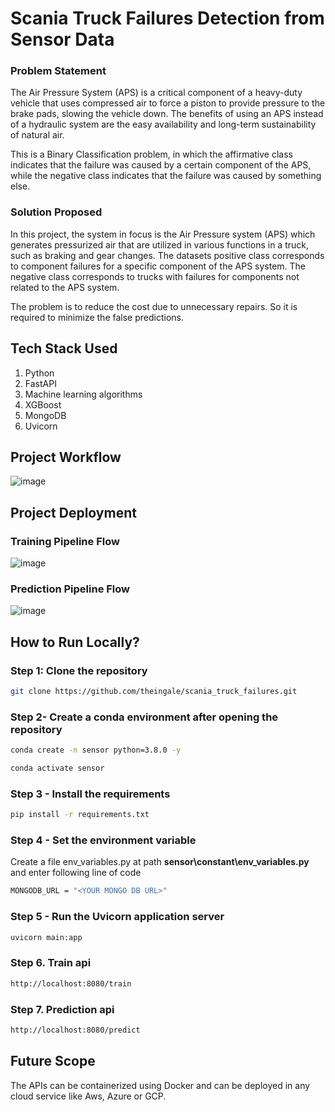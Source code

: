 # Scania Truck Failures Detection from Sensor Data

### Problem Statement
The Air Pressure System (APS) is a critical component of a heavy-duty vehicle that uses compressed air to force a piston to provide pressure to the brake pads, slowing the vehicle down. The benefits of using an APS instead of a hydraulic system are the easy availability and long-term sustainability of natural air.

This is a Binary Classification problem, in which the affirmative class indicates that the failure was caused by a certain component of the APS, while the negative class
indicates that the failure was caused by something else.

### Solution Proposed 
In this project, the system in focus is the Air Pressure system (APS) which generates pressurized air that are utilized in various functions in a truck, such as braking and gear changes. The datasets positive class corresponds to component failures for a specific component of the APS system. The negative class corresponds to trucks with failures for components not related to the APS system.

The problem is to reduce the cost due to unnecessary repairs. So it is required to minimize the false predictions.
## Tech Stack Used
1. Python 
2. FastAPI 
3. Machine learning algorithms
4. XGBoost
5. MongoDB
6. Uvicorn

## Project Workflow
![image](https://github.com/theingale/scania_truck_failures/assets/98829449/a352f627-c562-42b1-9d51-7dfc9e61764b)

## Project Deployment
### Training Pipeline Flow
![image](https://github.com/theingale/scania_truck_failures/assets/98829449/1765b7cb-96b1-44ee-9a43-4b2b49b853a0)

### Prediction Pipeline Flow
![image](https://github.com/theingale/scania_truck_failures/assets/98829449/ba3d51de-cd3f-4e28-9382-1dae4c86a3fe)

## How to Run Locally?
### Step 1: Clone the repository
```bash
git clone https://github.com/theingale/scania_truck_failures.git
```

### Step 2- Create a conda environment after opening the repository

```bash
conda create -n sensor python=3.8.0 -y
```

```bash
conda activate sensor
```

### Step 3 - Install the requirements
```bash
pip install -r requirements.txt
```

### Step 4 - Set the environment variable
Create a file env_variables.py at path <b>sensor\constant\env_variables.py</b> and enter following line of code
```bash
MONGODB_URL = "<YOUR MONGO DB URL>"
```
### Step 5 - Run the Uvicorn application server 
```bash
uvicorn main:app
```

### Step 6. Train api
```bash
http://localhost:8080/train

```

### Step 7. Prediction api
```bash
http://localhost:8080/predict
```
## Future Scope
The APIs can be containerized using Docker and can be deployed in any cloud service like Aws, Azure or GCP.


